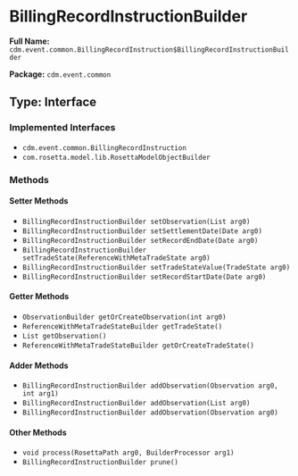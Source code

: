 # BillingRecordInstructionBuilder

**Full Name:** `cdm.event.common.BillingRecordInstruction$BillingRecordInstructionBuilder`

**Package:** `cdm.event.common`

## Type: Interface

### Implemented Interfaces

- `cdm.event.common.BillingRecordInstruction`
- `com.rosetta.model.lib.RosettaModelObjectBuilder`

### Methods

#### Setter Methods

- `BillingRecordInstructionBuilder setObservation(List arg0)`
- `BillingRecordInstructionBuilder setSettlementDate(Date arg0)`
- `BillingRecordInstructionBuilder setRecordEndDate(Date arg0)`
- `BillingRecordInstructionBuilder setTradeState(ReferenceWithMetaTradeState arg0)`
- `BillingRecordInstructionBuilder setTradeStateValue(TradeState arg0)`
- `BillingRecordInstructionBuilder setRecordStartDate(Date arg0)`

#### Getter Methods

- `ObservationBuilder getOrCreateObservation(int arg0)`
- `ReferenceWithMetaTradeStateBuilder getTradeState()`
- `List getObservation()`
- `ReferenceWithMetaTradeStateBuilder getOrCreateTradeState()`

#### Adder Methods

- `BillingRecordInstructionBuilder addObservation(Observation arg0, int arg1)`
- `BillingRecordInstructionBuilder addObservation(List arg0)`
- `BillingRecordInstructionBuilder addObservation(Observation arg0)`

#### Other Methods

- `void process(RosettaPath arg0, BuilderProcessor arg1)`
- `BillingRecordInstructionBuilder prune()`


